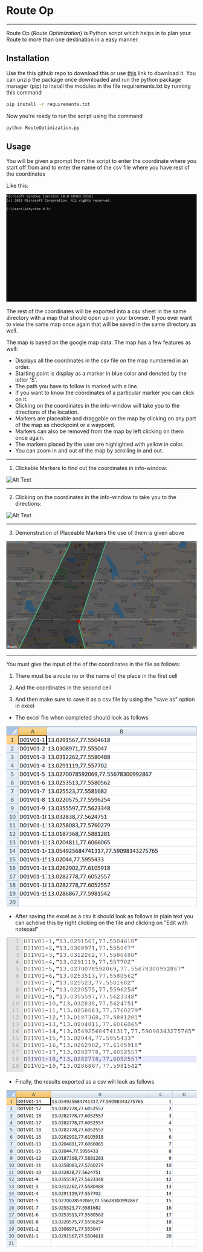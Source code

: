 # Route Op
***
Route Op (_Route Optimization_) is Python script which helps in to plan your Route to more than one destination in a easy manner.

## Installation
Use the this github repo to download this or use [this](https://github.com/Anonymous390/MapTest "Route Optimization") link to download it. You can unzip the package once downloaded and run the python package manager (pip) to install the modules in the file requirements.txt by running this command
```bash
pip install -r requirements.txt
```
Now you're ready to run the script using the command
```bash
python RouteOptimization.py
```

## Usage
You will be given a prompt from the script to enter the coordinate where you start off from and to enter the name of the csv file where you have rest of the coordinates

Like this:

![Alt Text](https://github.com/Anonymous390/MapTest/blob/main/etc/gif1.gif)

The rest of the coordinates will be exported into a csv sheet in the same directory with a map that should open up in your browser. If you ever want to view the same map once again that will be saved in the same directory as well.

The map is based on the google map data. The map has a few features as well:
  * Displays all the coordinates in the csv file on the map numbered in an order.
  * Starting point is display as a marker in blue color and denoted by the letter 'S'.
  * The path you have to follow is marked with a line.
  * If you want to know the coordinates of a particular marker you can click on it.
  * Clicking on the coordinates in the info-window will take you to the directions of the location.
  * Markers are placeable and draggable on the map by clicking on any part of the map as checkpoint or a waypoint.
  * Markers can also be removed from the map by left clicking on them once again.
  * The markers placed by the user are highlighted with yellow in color.
  * You can zoom in and out of the map by scrolling in and out.
***
1. Clickable Markers to find out the coordinates in info-window:

![Alt Text](https://github.com/Anonymous390/MapTest/blob/main/etc/gif3.gif)
***
2. Clicking on the coordinates in the info-window to take you to the directions:

![Alt Text](https://github.com/Anonymous390/MapTest/blob/main/etc/gif4.gif)
***
3. Demonstration of Placeable Markers the use of them is given above

![Alt Text](https://github.com/Anonymous390/MapTest/blob/main/etc/gif5.gif)

***

You must give the input of the of the coordinates in the file as follows:

1. There must be a route no or the name of the place in the first cell

2. And the coordinates in the second cell

3. And then make sure to save it as a csv file by using the "save as" option in excel

* The excel file when completed should look as follows

![Alt Text](https://github.com/Anonymous390/MapTest/blob/main/etc/img1.png)

* After saving the excel as a csv it should look as follows in plain text you can acheive this by right clicking on the file and clicking on "Edit with notepad"

![Alt Text](https://github.com/Anonymous390/MapTest/blob/main/etc/img3.png)

* Finally, the results exported as a csv will look as follows

![Alt Text](https://github.com/Anonymous390/MapTest/blob/main/etc/img2.png)
